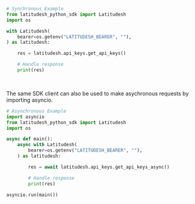 <!-- Start SDK Example Usage [usage] -->
```python
# Synchronous Example
from latitudesh_python_sdk import Latitudesh
import os

with Latitudesh(
    bearer=os.getenv("LATITUDESH_BEARER", ""),
) as latitudesh:

    res = latitudesh.api_keys.get_api_keys()

    # Handle response
    print(res)
```

</br>

The same SDK client can also be used to make asychronous requests by importing asyncio.
```python
# Asynchronous Example
import asyncio
from latitudesh_python_sdk import Latitudesh
import os

async def main():
    async with Latitudesh(
        bearer=os.getenv("LATITUDESH_BEARER", ""),
    ) as latitudesh:

        res = await latitudesh.api_keys.get_api_keys_async()

        # Handle response
        print(res)

asyncio.run(main())
```
<!-- End SDK Example Usage [usage] -->